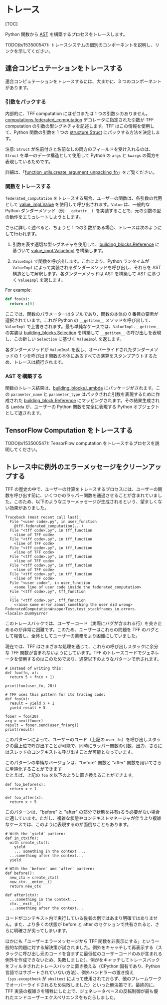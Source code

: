 # トレース

[TOC]

Python 関数から [AST](compilation.md#ast) を構築するプロセスをトレースします。

TODO(b/153500547): トレースシステムの個別のコンポーネントを説明し、リンクを示してください。

## 連合コンピュテーションをトレースする

連合コンピュテーションをトレースするには、大まかに、3 つのコンポーネントがあります。

### 引数をパックする

内部的に、TFF computation にはゼロまたは 1 つの引数シカありません。[computations.federated_computation](https://github.com/tensorflow/federated/blob/main/tensorflow_federated/python/core/api/computations.py) デコレータに指定された引数が TFF computation の引数の型シグネチャを記述します。TFF はこの情報を使用して、Python 関数の引数を 1 つの [structure.Struct](https://github.com/tensorflow/federated/blob/main/tensorflow_federated/python/common_libs/structure.py) にパックする方法を決定します。

注意: `Struct` が名前付きと名前なしの両方のフィールドを受け入れるのは、`Struct` を単一のデータ構造として使用して Python の `args` と `kwargs` の両方を表現しているためです。

詳細は、「[function_utils.create_argument_unpacking_fn](https://github.com/tensorflow/federated/blob/main/tensorflow_federated/python/core/impl/computation/function_utils.py)」をご覧ください。

### 関数をトレースする

`federated_computation` をトレースする場合、ユーザーの関数は、各引数の代用として [value_impl.Value](https://github.com/tensorflow/federated/blob/main/tensorflow_federated/python/core/impl/federated_context/value_impl.py) を使用して呼び出されます。`Value` は、一般的な Python ダンダーメソッド（例: `__getattr__`）を実装することで、元の引数の型の動作をエミュレートしようとします。

さらに詳しく述べると、ちょうど 1 つの引数がある場合、トレースは次のようにして行われます。

1. 引数を表す適切な型シグネチャを使用して、[building_blocks.Reference](https://github.com/tensorflow/federated/blob/main/tensorflow_federated/python/core/impl/compiler/building_blocks.py) に基づいて [value_impl.ValueImpl](https://github.com/tensorflow/federated/blob/main/tensorflow_federated/python/core/impl/federated_context/value_impl.py) を構築します。

2. `ValueImpl` で関数を呼び出します。これにより、Python ランタイムが `ValueImpl` によって実装されるダンダーメソッドを呼び出し、それらを AST 構造として解釈します。各ダンダーメソッドは AST を構築して AST に基づく `ValueImpl` を返します。

For example:

```python
def foo(x):
  return x[0]
```

ここでは、関数のパラメーターはタプルであり、関数の本体の 0 番目の要素が選択されています。これが Python の `__getitem__` メソッドを呼び出して、`ValueImpl` で上書きされます。最も単純なケースでは、`ValueImpl.__getitem__` の実装は [building_blocks.Selection](https://github.com/tensorflow/federated/blob/main/tensorflow_federated/python/core/impl/compiler/building_blocks.py) を構築して `__getitem__` の呼び出しを表現し、この新しい `Selection` に基づく `ValueImpl` を返します。

各ダンダーメソッドが `ValueImpl` を返し、オーバーライドされたダンダーメソッドの 1 つを呼び出す関数の本体にあるすべての演算をスタンプアウトするため、トレースは続行されます。

### AST を構築する

関数のトレース結果は、[building_blocks.Lambda](https://github.com/tensorflow/federated/blob/main/tensorflow_federated/python/core/impl/compiler/building_blocks.py) にパッケージがされます。この `parameter_name` と `parameter_type` はパックされた引数を表現するために作成された [building_block.Reference](https://github.com/tensorflow/federated/blob/main/tensorflow_federated/python/core/impl/compiler/building_blocks.py) にマッピングされます。その結果生成される `Lambda` が、ユーザーの Python 関数を完全に表現する Python オブジェクトとして返されます。

## TensorFlow Computation をトレースする

TODO(b/153500547): TensorFlow computation をトレースするプロセスを説明してください。

## トレース中に例外のエラーメッセージをクリーンアップする

TFF の歴史の中で、ユーザーの計算をトレースするプロセスには、ユーザーの関数を呼び出す前に、いくつかのラッパー関数を通過させることが含まれていました。このため、以下のようなエラーメッセージが生成されるという、望ましくない効果がありました。

```
Traceback (most recent call last):
  File "<user code>.py", in user_function
    @tff.federated_computation(...)
  File "<tff code>.py", in tff_function
    <line of TFF code>
  File "<tff code>.py", in tff_function
    <line of TFF code>
  File "<tff code>.py", in tff_function
    <line of TFF code>
  File "<tff code>.py", in tff_function
    <line of TFF code>
  File "<tff code>.py", in tff_function
    <line of TFF code>
  File "<tff code>.py", in tff_function
    <line of TFF code>
  File "<user code>", in user_function
    <some line of user code inside the federated_computation>
  File "<tff code>.py", tff_function
  ...
  File "<tff code>.py", tff_function
    <raise some error about something the user did wrong>
FederatedComputationWrapperTest.test_stackframes_in_errors.<locals>.DummyError
```

このトレースバックでは、ユーザーコード（実際にバグが含まれる行）を突き止めるのが非常に困難です。このため、ユーザーはこれらの問題を TFF のバグとして報告し、全体としてユーザーの業務をより困難にしていました。

現在では、TFF はさまざまな処理を通じて、これらの呼び出しスタックに余分な TFF 関数が含まれないようにしています。TFF のトレースコードでジェネレータを使用するのはこのためであり、通常以下のようなパターンで示されます。

```
# Instead of writing this:
def foo(fn, x):
  return 5 + fn(x + 1)

print(foo(user_fn, 20))

# TFF uses this pattern for its tracing code:
def foo(x):
  result = yield x + 1
  yield result + 5

fooer = foo(20)
arg = next(fooer)
result = fooer.send(user_fn(arg))
print(result)
```

このパターンによって、ユーザーのコード（上記の `user_fn`）を呼び出しスタックの最上位で呼び出すことが可能で、同時にラッパー関数の引数、出力、さらにはスレッドのコンテキストも呼び出すことが可能となっています。

このパターンの単純なバージョンは、"before" 関数と "after" 関数を用いてさらに単純化することができます<br>たとえば、上記の `foo` を以下のように置き換えることができます。

```
def foo_before(x):
  return x + 1

def foo_after(x):
  return x + 5
```

このパターンは、"before" と "after" の部分で状態を共有sるう必要がない場合に適しています。ただし、複雑な状態やコンテキストマネージャが伴うより複雑なケースでは、このように表現するのが面倒なこともあります。

```
# With the `yield` pattern:
def in_ctx(fn):
  with create_ctx():
    yield
    ... something in the context ...
  ...something after the context...
  yield

# WIth the `before` and `after` pattern:
def before():
  new_ctx = create_ctx()
  new_ctx.__enter__()
  return new_ctx

def after(ctx):
  ...something in the context...
  ctx.__exit__()
  ...something after the context...
```

コードがコンテキスト内で実行している後者の例ではあまり明確ではありません。また、より多くの状態が before と after のセクションで共有されると、さらに明確さが劣ってしまいます。

ほかにも「ユーザーエラーメッセージから TFF 関数を非表示にする」という一般的な問題に対する解決策が試されました。例外をキャッチして再表示する（スタックに呼び出し元のコードを含まずに最低位のユーザーコードのみが含まれる例外を作成できないため、失敗しました）、例がをキャッチしてトレースバックをフィルタされたトレースバックに置き換える（CPython 固有であり、Python 言語ではサポートされていない方法）、例外ハンドラーの置き換え（`sys.excepthook` が `absltest` によって使用されておらず、他のフレームワークでオーバーライドされるため失敗しました）といった解決策です。最終的に、TFF 実装の複雑さを犠牲にした上で、ジェネレータベースの反転制御が最も優れたエンドユーザーエクスペリエンスをもたらしました。
